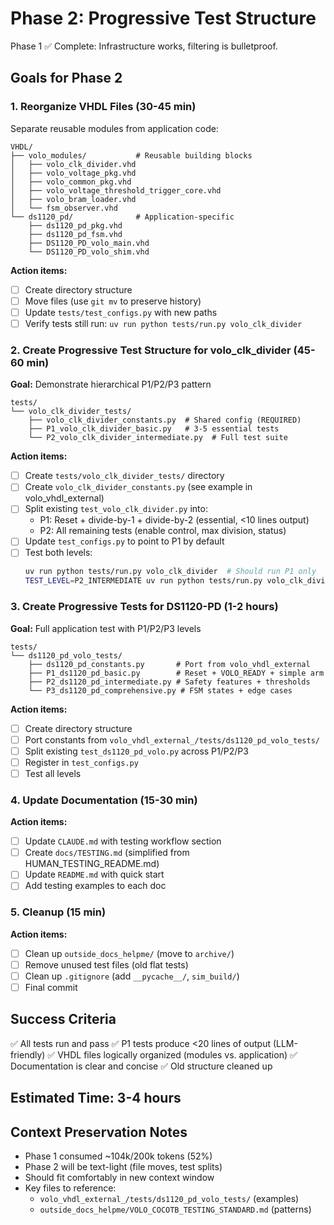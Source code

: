 # Phase 2: Progressive Test Structure

Phase 1 ✅ Complete: Infrastructure works, filtering is bulletproof.

## Goals for Phase 2

### 1. Reorganize VHDL Files (30-45 min)
Separate reusable modules from application code:

```
VHDL/
├── volo_modules/           # Reusable building blocks
│   ├── volo_clk_divider.vhd
│   ├── volo_voltage_pkg.vhd
│   ├── volo_common_pkg.vhd
│   ├── volo_voltage_threshold_trigger_core.vhd
│   ├── volo_bram_loader.vhd
│   └── fsm_observer.vhd
└── ds1120_pd/              # Application-specific
    ├── ds1120_pd_pkg.vhd
    ├── ds1120_pd_fsm.vhd
    ├── DS1120_PD_volo_main.vhd
    └── DS1120_PD_volo_shim.vhd
```

**Action items:**
- [ ] Create directory structure
- [ ] Move files (use `git mv` to preserve history)
- [ ] Update `tests/test_configs.py` with new paths
- [ ] Verify tests still run: `uv run python tests/run.py volo_clk_divider`

### 2. Create Progressive Test Structure for volo_clk_divider (45-60 min)

**Goal:** Demonstrate hierarchical P1/P2/P3 pattern

```
tests/
└── volo_clk_divider_tests/
    ├── volo_clk_divider_constants.py  # Shared config (REQUIRED)
    ├── P1_volo_clk_divider_basic.py   # 3-5 essential tests
    └── P2_volo_clk_divider_intermediate.py  # Full test suite
```

**Action items:**
- [ ] Create `tests/volo_clk_divider_tests/` directory
- [ ] Create `volo_clk_divider_constants.py` (see example in volo_vhdl_external)
- [ ] Split existing `test_volo_clk_divider.py` into:
  - P1: Reset + divide-by-1 + divide-by-2 (essential, <10 lines output)
  - P2: All remaining tests (enable control, max division, status)
- [ ] Update `test_configs.py` to point to P1 by default
- [ ] Test both levels:
  ```bash
  uv run python tests/run.py volo_clk_divider  # Should run P1 only
  TEST_LEVEL=P2_INTERMEDIATE uv run python tests/run.py volo_clk_divider
  ```

### 3. Create Progressive Tests for DS1120-PD (1-2 hours)

**Goal:** Full application test with P1/P2/P3 levels

```
tests/
└── ds1120_pd_volo_tests/
    ├── ds1120_pd_constants.py       # Port from volo_vhdl_external
    ├── P1_ds1120_pd_basic.py        # Reset + VOLO_READY + simple arm
    ├── P2_ds1120_pd_intermediate.py # Safety features + thresholds
    └── P3_ds1120_pd_comprehensive.py # FSM states + edge cases
```

**Action items:**
- [ ] Create directory structure
- [ ] Port constants from `volo_vhdl_external_/tests/ds1120_pd_volo_tests/`
- [ ] Split existing `test_ds1120_pd_volo.py` across P1/P2/P3
- [ ] Register in `test_configs.py`
- [ ] Test all levels

### 4. Update Documentation (15-30 min)

**Action items:**
- [ ] Update `CLAUDE.md` with testing workflow section
- [ ] Create `docs/TESTING.md` (simplified from HUMAN_TESTING_README.md)
- [ ] Update `README.md` with quick start
- [ ] Add testing examples to each doc

### 5. Cleanup (15 min)

**Action items:**
- [ ] Clean up `outside_docs_helpme/` (move to `archive/`)
- [ ] Remove unused test files (old flat tests)
- [ ] Clean up `.gitignore` (add `__pycache__/`, `sim_build/`)
- [ ] Final commit

## Success Criteria

✅ All tests run and pass
✅ P1 tests produce <20 lines of output (LLM-friendly)
✅ VHDL files logically organized (modules vs. application)
✅ Documentation is clear and concise
✅ Old structure cleaned up

## Estimated Time: 3-4 hours

## Context Preservation Notes

- Phase 1 consumed ~104k/200k tokens (52%)
- Phase 2 will be text-light (file moves, test splits)
- Should fit comfortably in new context window
- Key files to reference:
  - `volo_vhdl_external_/tests/ds1120_pd_volo_tests/` (examples)
  - `outside_docs_helpme/VOLO_COCOTB_TESTING_STANDARD.md` (patterns)
